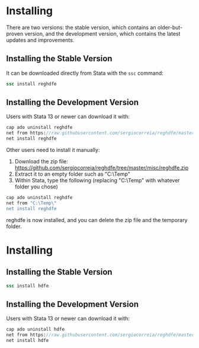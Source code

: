 # Installing <reghdfe>

There are two versions: the stable version, which contains an older-but-proven version, and the development version, which contains the latest updates and improvements.

## Installing the Stable Version

It can be downloaded directly from Stata with the `ssc` command:

```stata
ssc install reghdfe
```

## Installing the Development Version

Users with Stata 13 or newer can download it with:

```stata
cap ado uninstall reghdfe
net from https://raw.githubusercontent.com/sergiocorreia/reghdfe/master/package/
net install reghdfe
```

Other users need to install it manually:

1. Download the zip file: https://github.com/sergiocorreia/reghdfe/tree/master/misc/reghdfe.zip
2. Extract it to an empty folder such as "C:\Temp\"
3. Within Stata, type the following (replacing "C:\Temp\" with whatever folder you chose)
```stata
cap ado uninstall reghdfe
net from "C:\Temp\"
net install reghdfe
```

reghdfe is now installed, and you can delete the zip file and the temporary folder.

# Installing <hdfe>

## Installing the Stable Version

```stata
ssc install hdfe
```

## Installing the Development Version

Users with Stata 13 or newer can download it with:

```stata
cap ado uninstall hdfe
net from https://raw.githubusercontent.com/sergiocorreia/reghdfe/master/package/
net install hdfe
```
